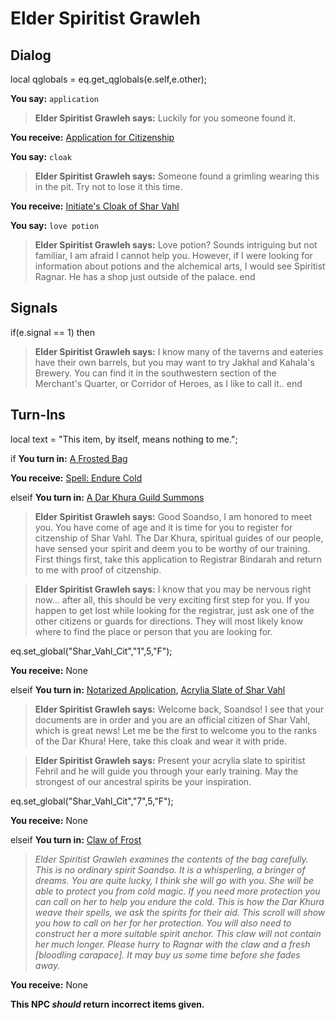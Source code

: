 # Elder Spiritist Grawleh
## Dialog

local qglobals = eq.get_qglobals(e.self,e.other);

**You say:** `application`



>**Elder Spiritist Grawleh says:** Luckily for you someone found it.


**You receive:**  [Application for Citizenship](/item/2873)

**You say:** `cloak`



>**Elder Spiritist Grawleh says:** Someone found a grimling wearing this in the pit. Try not to lose it this time.


**You receive:**  [Initiate's Cloak of Shar Vahl](/item/2878)

**You say:** `love potion`



>**Elder Spiritist Grawleh says:** Love potion? Sounds intriguing but not familiar, I am afraid I cannot help you. However, if I were looking for information about potions and the alchemical arts, I would see Spiritist Ragnar. He has a shop just outside of the palace.
end

## Signals

if(e.signal == 1) then


>**Elder Spiritist Grawleh says:** I know many of the taverns and eateries have their own barrels, but you may want to try Jakhal and Kahala's Brewery. You can find it in the southwestern section of the Merchant's Quarter, or Corridor of Heroes, as I like to call it..
end

## Turn-Ins



local text = "This item, by itself, means nothing to me.";



if **You turn in:** [A Frosted Bag](/item/30962)


 **You receive:**  [Spell: Endure Cold](/item/15225) 

elseif **You turn in:** [A Dar Khura Guild Summons](/item/18551)


>**Elder Spiritist Grawleh says:** Good Soandso, I am honored to meet you. You have come of age and it is time for you to register for citzenship of Shar Vahl. The Dar Khura, spiritual guides of our people, have sensed your spirit and deem you to be worthy of our training. First things first, take this application to Registrar Bindarah and return to me with proof of citzenship.


>**Elder Spiritist Grawleh says:** I know that you may be nervous right now... after all, this should be very exciting first step for you. If you happen to get lost while looking for the registrar, just ask one of the other citizens or guards for directions. They will most likely know where to find the place or person that you are looking for.


eq.set_global("Shar_Vahl_Cit","1",5,"F");


 **You receive:** None 

elseif **You turn in:** [Notarized Application](/item/2897), [Acrylia Slate of Shar Vahl](/item/2877)


>**Elder Spiritist Grawleh says:** Welcome back, Soandso! I see that your documents are in order and you are an official citizen of Shar Vahl, which is great news! Let me be the first to welcome you to the ranks of the Dar Khura! Here, take this cloak and wear it with pride.


>**Elder Spiritist Grawleh says:** Present your acrylia slate to spiritist Fehril and he will guide you through your early training. May the strongest of our ancestral spirits be your inspiration.


eq.set_global("Shar_Vahl_Cit","7",5,"F");


 **You receive:** None 

elseif **You turn in:** [Claw of Frost](/item/30963)


>*Elder Spiritist Grawleh examines the contents of the bag carefully. This is no ordinary spirit Soandso. It is a whisperling, a bringer of dreams. You are quite lucky, I think she will go with you. She will be able to protect you from cold magic. If you need more protection you can call on her to help you endure the cold. This is how the Dar Khura weave their spells, we ask the spirits for their aid. This scroll will show you how to call on her for her protection. You will also need to construct her a more suitable spirit anchor. This claw will not contain her much longer. Please hurry to Ragnar with the claw and a fresh [bloodling carapace]. It may buy us some time before she fades away.*


 **You receive:** None 

**This NPC *should* return incorrect items given.**
